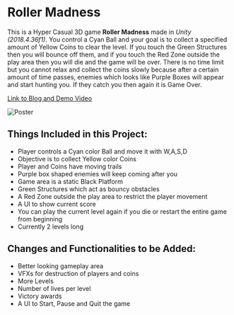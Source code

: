 # Roller Madness

This is a Hyper Casual 3D game **Roller Madness** made in _Unity (2018.4.36f1)_.
You control a Cyan Ball and your goal is to collect a specified amount of Yellow Coins to clear the level.
If you touch the Green Structures then you will bounce off them, and if you touch the Red Zone outside the play area then you will die and the game will be over.
There is no time limit but you cannot relax and collect the coins slowly because after a certain amount of time passes, enemies which looks like Purple Boxes will appear and start hunting you. If they catch you then again it is Game Over.

[Link to Blog and Demo Video](https://yogesh-aka-dante.blogspot.com/2021/12/roller-madness.html "Dante's Game Design and Development")

![Poster](https://blogger.googleusercontent.com/img/a/AVvXsEjK9E27so_fxtK5mcUSwWxdU9oBrQ4eWMeaPljeGC1RqI34J1jZavxxPJ4lowyvnavMZbZTqqV6e5Not0nOjD7ttK7w99KIkQg3X5RH0YxWEZnEMoOS4Ekr5ktHwd7ceEXqkBrSFL3hJeZ0lNPSYIO_KxlRw84AMd67AwlgVzaKTxTPpwlkhe9PGlTj=s1831 "Poster")

## Things Included in this Project:

- Player controls a Cyan color Ball and move it with W,A,S,D
- Objective is to collect Yellow color Coins
- Player and Coins have moving trails
- Purple box shaped enemies will keep coming after you
- Game area is a static Black Platform
- Green Structures which act as bouncy obstacles
- A Red Zone outside the play area to restrict the player movement
- A UI to show current score
- You can play the current level again if you die or restart the entire game from beginning
- Currently 2 levels long

## Changes and Functionalities to be Added:

- Better looking gameplay area
- VFXs for destruction of players and coins
- More Levels
- Number of lives per level
- Victory awards
- A UI to Start, Pause and Quit the game

